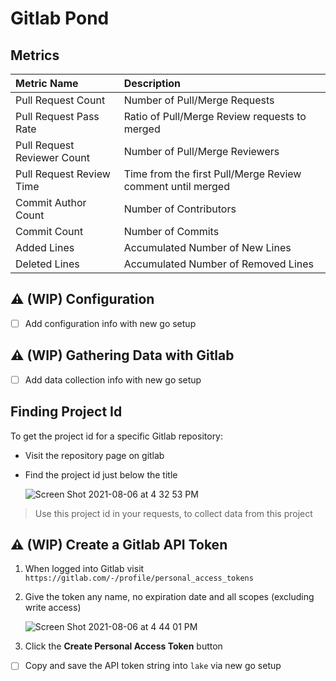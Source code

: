 # Gitlab Pond

## Metrics

Metric Name | Description
:------------ | :-------------
Pull Request Count | Number of Pull/Merge Requests
Pull Request Pass Rate | Ratio of Pull/Merge Review requests to merged
Pull Request Reviewer Count | Number of Pull/Merge Reviewers
Pull Request Review Time | Time from the first Pull/Merge Review comment until merged
Commit Author Count | Number of Contributors
Commit Count | Number of Commits
Added Lines | Accumulated Number of New Lines
Deleted Lines | Accumulated Number of Removed Lines

## ⚠️ (WIP) Configuration

- [ ] Add configuration info with new go setup

## ⚠️ (WIP) Gathering Data with Gitlab

- [ ] Add data collection info with new go setup

## Finding Project Id

To get the project id for a specific Gitlab repository:
- Visit the repository page on gitlab
- Find the project id just below the title

  ![Screen Shot 2021-08-06 at 4 32 53 PM](https://user-images.githubusercontent.com/3789273/128568416-a47b2763-51d8-4a6a-8a8b-396512bffb03.png)

> Use this project id in your requests, to collect data from this project

## ⚠️ (WIP) Create a Gitlab API Token

1. When logged into Gitlab visit `https://gitlab.com/-/profile/personal_access_tokens`
2. Give the token any name, no expiration date and all scopes (excluding write access)

    ![Screen Shot 2021-08-06 at 4 44 01 PM](https://user-images.githubusercontent.com/3789273/128569148-96f50d4e-5b3b-4110-af69-a68f8d64350a.png)

3. Click the **Create Personal Access Token** button
- [ ] Copy and save the API token string into `lake` via new go setup
